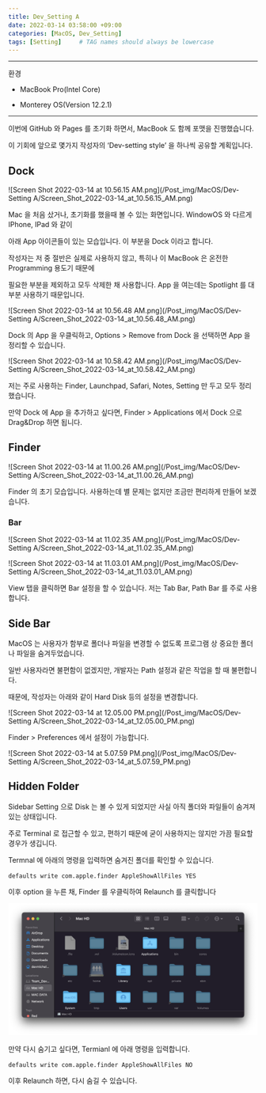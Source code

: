 ```yaml
---
title: Dev_Setting A
date: 2022-03-14 03:58:00 +09:00
categories: [MacOS, Dev_Setting]
tags: [Setting]     # TAG names should always be lowercase
---
```


---

환경

- MacBook Pro(Intel Core)

- Monterey OS(Version 12.2.1)

---

이번에 GitHub 와 Pages 를 초기화 하면서, MacBook 도 함께 포맷을 진행했습니다. 

이 기회에 앞으로 몇가지 작성자의 ‘Dev-setting style’ 을 하나씩 공유할 계획입니다.

## Dock

![Screen Shot 2022-03-14 at 10.56.15 AM.png](/Post_img/MacOS/Dev-Setting A/Screen_Shot_2022-03-14_at_10.56.15_AM.png)

Mac 을 처음 샀거나, 초기화를 했을때 볼 수 있는 화면입니다. WindowOS 와 다르게 IPhone, IPad 와 같이

아래 App 아이콘들이 있는 모습입니다. 이 부분을 Dock 이라고 합니다.

작성자는 저 중 절반은 실제로 사용하지 않고, 특히나 이 MacBook 은 온전한 Programming 용도기 때문에

필요한 부분을 제외하고 모두 삭제한 채 사용합니다. App 을 여는데는 Spotlight 를 대부분 사용하기 때문입니다.

![Screen Shot 2022-03-14 at 10.56.48 AM.png](/Post_img/MacOS/Dev-Setting A/Screen_Shot_2022-03-14_at_10.56.48_AM.png)

 

Dock 의 App 을 우클릭하고, Options > Remove from Dock 을 선택하면 App 을 정리할 수 있습니다.

![Screen Shot 2022-03-14 at 10.58.42 AM.png](/Post_img/MacOS/Dev-Setting A/Screen_Shot_2022-03-14_at_10.58.42_AM.png)

저는 주로 사용하는 Finder, Launchpad, Safari, Notes, Setting 만 두고 모두 정리했습니다.

만약 Dock 에 App 을 추가하고 싶다면, Finder > Applications 에서 Dock 으로 Drag&Drop 하면 됩니다.

## Finder

![Screen Shot 2022-03-14 at 11.00.26 AM.png](/Post_img/MacOS/Dev-Setting A/Screen_Shot_2022-03-14_at_11.00.26_AM.png)

Finder 의 초기 모습입니다. 사용하는데 별 문제는 없지만 조금만 편리하게 만들어 보겠습니다.

### Bar

![Screen Shot 2022-03-14 at 11.02.35 AM.png](/Post_img/MacOS/Dev-Setting A/Screen_Shot_2022-03-14_at_11.02.35_AM.png)

![Screen Shot 2022-03-14 at 11.03.01 AM.png](/Post_img/MacOS/Dev-Setting A/Screen_Shot_2022-03-14_at_11.03.01_AM.png)

View 탭을 클릭하면 Bar 설정을 할 수 있습니다. 저는 Tab Bar, Path Bar 를 주로 사용합니다.

## Side Bar

MacOS 는 사용자가 함부로 폴더나 파일을 변경할 수 없도록 프로그램 상 중요한 폴더나 파일을 숨겨두었습니다.

일반 사용자라면 불편함이 없겠지만, 개발자는 Path 설정과 같은 작업을 할 때 불편합니다.

때문에, 작성자는 아래와 같이 Hard Disk 등의 설정을 변경합니다.

![Screen Shot 2022-03-14 at 12.05.00 PM.png](/Post_img/MacOS/Dev-Setting A/Screen_Shot_2022-03-14_at_12.05.00_PM.png)

Finder > Preferences 에서 설정이 가능합니다. 

![Screen Shot 2022-03-14 at 5.07.59 PM.png](/Post_img/MacOS/Dev-Setting A/Screen_Shot_2022-03-14_at_5.07.59_PM.png)

## Hidden Folder

Sidebar Setting 으로 Disk 는 볼 수 있게 되었지만 사실 아직 폴더와 파일들이 숨겨져 있는 상태입니다.

주로 Terminal 로 접근할 수 있고, 편하기 때문에 굳이 사용하지는 않지만 가끔 필요할 경우가 생깁니다.

Termnal 에 아래의 명령을 입력하면 숨겨진 폴더를 확인할 수 있습니다.

 

```
defaults write com.apple.finder AppleShowAllFiles YES
```

이후 option 을 누른 채, Finder 를 우클릭하여 Relaunch 를 클릭합니다

![Screen Shot 2022-03-14 at 5.13.02 PM.png](/Post_img/MacOS/Dev-Setting%20A/Screen_Shot_2022-03-14_at_5.13.02_PM.png)

만약 다시 숨기고 싶다면, Termianl 에 아래 명령을 입력합니다.

```
defaults write com.apple.finder AppleShowAllFiles NO
```

이후 Relaunch 하면, 다시 숨길 수 있습니다.